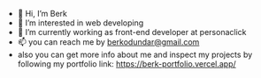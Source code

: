 - 👋 Hi, I’m Berk
- 👀 I’m interested in web developing
- 🌱 I’m currently working as front-end developer at personaclick
- 📫 you can reach me by berkodundar@gmail.com 
- also you can get more info about me and inspect my projects by following my portfolio link: https://berk-portfolio.vercel.app/


